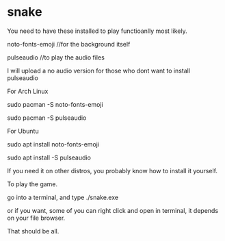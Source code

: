 # snake

You need to have these installed to play functioanlly most likely.

noto-fonts-emoji //for the background itself

pulseaudio //to play the audio files

I will upload a no audio version for those who dont want to install pulseaudio


For Arch Linux

  sudo pacman -S noto-fonts-emoji

  sudo pacman -S pulseaudio


For Ubuntu

  sudo apt install noto-fonts-emoji

  sudo apt install -S pulseaudio


If you need it on other distros, you probably know how to install it yourself.


To play the game.

go into a terminal, and type ./snake.exe

or if you want, some of you can right click and open in terminal, it depends on your file browser.


That should be all.
